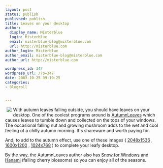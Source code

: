 ```yaml
---
layout: post
status: publish
published: publish
title: Leaves on your desktop
author:
  display_name: Misterblue
  login: Misterblue
  email: misterblue-blog@misterblue.com
  url: http://misterblue.com
author_login: Misterblue
author_email: misterblue-blog@misterblue.com
author_url: http://misterblue.com

wordpress_id: 347
wordpress_url: /?p=347
date: 2003-10-25 09:19:25
categories:
- Blogroll


---
```

<img src="http://misterblue.com/images/AutumnLeaves2-80.JPG" style="float: left; margin: 0px 5px 5px 5px;"/>
<p>
With autumn leaves falling outside, you should have leaves on your desktop.  One of the coolest programs around is
<a href="http://www.euronet.nl/~rja/AutumnLeaves/">AutumnLeaves</a>
which causes leaves to tumble down and collected on  the tops of your windows. 
The occasional falling nut and growing mushroom adds to the
wet and cool feeling of a chilly autumn morning.
It's shareware and worth paying for.
</p>
<p>
And, to add to the autumn effect, use one of 
these images (
<a href="http://misterblue.com/images/AutumnLeaves2.JPG">2048x1536</a>
,
<a href="http://misterblue.com/images/AutumnLeaves2-1600.JPG">1600x1200</a>
,
<a href="http://misterblue.com/images/AutumnLeaves2-1024.JPG">1024x768</a>
)
to complete your leafy desktop.
</p>
<p>
By the way, the AutumnLeaves author also has
<a href="http://www.euronet.nl/~rja/WinSnow/">Snow for Windows</a>
and
<a href="http://www.euronet.nl/~rja/Hanami/">Hanami</a>
(falling cherry blossoms)
so you can enjoy all of the seasons.
</p>
